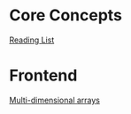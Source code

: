 # Core Concepts

[Reading List](reading-list.md)

# Frontend
[Multi-dimensional arrays](multi-dimensional-arrays/multi-dimensional-arrays.md)
